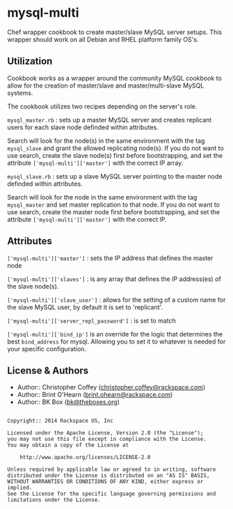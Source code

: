 mysql-multi
===========

Chef wrapper cookbook to create master/slave MySQL server setups. This wrapper
should work on all Debian and RHEL platform family OS's.

Utilization
------------

Cookbook works as a wrapper around the community MySQL cookbook to allow for
the creation of master/slave and master/multi-slave MySQL systems.

The cookbook utilizes two recipes depending on the server's role.

`mysql_master.rb` : sets up a master MySQL server and creates replicant users
for each slave node definded within attributes.

Search will look for the node(s) in the same environment with the tag
`mysql_slave` and grant the allowed replicating node(s). If you do not want to
use search, create the slave node(s) first before bootstrapping, and set the
attribute `['mysql-multi']['master']` with the correct IP array.

`mysql_slave.rb` : sets up a slave MySQL server pointing to the master node
definded within attributes.

Search will look for the node in the same environment with the tag
`mysql_master` and set master replication to that node. If you do not want to
use search, create the master node first before bootstrapping, and set the
attribute `['mysql-multi']['master']` with the correct IP.

Attributes
-----------

`['mysql-multi']['master']` : sets the IP address that defines the master node

`['mysql-multi']['slaves']` : is any array that defines the IP address(es) of
the slave node(s).

`['mysql-multi']['slave_user']` : allows for the setting of a custom name for
the slave MySQL user, by default it is set to 'replicant'.

`['mysql-multi']['server_repl_password']` : is set to match

`['mysql-multi']['bind_ip']` is an override for the logic that determines the
best `bind_address` for mysql. Allowing you to set it to whatever is needed for
your specific configuration.

License & Authors
-----------------
- Author:: Christopher Coffey (<christopher.coffey@rackspace.com>)
- Author:: Brint O'Hearn (<brint.ohearn@rackspace.com>)
- Author:: BK Box (<bk@theboxes.org>)

```text

Copyright:: 2014 Rackspace US, Inc

Licensed under the Apache License, Version 2.0 (the "License");
you may not use this file except in compliance with the License.
You may obtain a copy of the License at

    http://www.apache.org/licenses/LICENSE-2.0

Unless required by applicable law or agreed to in writing, software
distributed under the License is distributed on an "AS IS" BASIS,
WITHOUT WARRANTIES OR CONDITIONS OF ANY KIND, either express or implied.
See the License for the specific language governing permissions and
limitations under the License.
```

